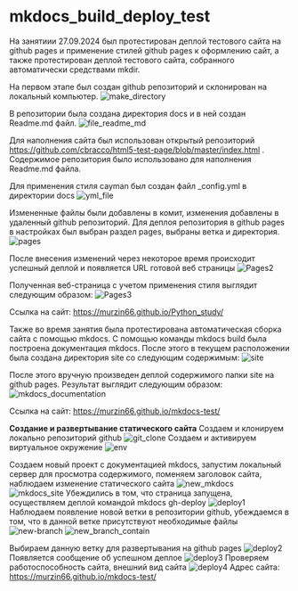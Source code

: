 # mkdocs_build_deploy_test
На занятиии 27.09.2024 был протестирован деплой тестового сайта на github pages и применение стилей github pages к оформлению сайт, а также протестирован деплой тестового сайта, собранного автоматически средствами mkdir.

На первом этапе был создан github репозиторий и склонирован на локальный компьютер. 
![make_directory](https://github.com/user-attachments/assets/2825c08d-af6b-4508-9f60-21f62a3831a7)

В репозитории была создана директория docs и в ней создан Readme.md файл. 
![file_readme_md](https://github.com/user-attachments/assets/ca9d353e-a1a9-4db4-9646-7d6f1884ec56)

Для наполнения сайта был использован открытый репозиторий https://github.com/cbracco/html5-test-page/blob/master/index.html . Содержимое репозитория было использовано для наполнения Readme.md файла.

Для применения стиля cayman был создан файл _config.yml в директории docs 
![yml_file](https://github.com/user-attachments/assets/8c5f9288-9057-478a-a769-88d2e3773132)

Измененные файлы были добавлены в комит, изменения добавлены в удаленный github репозиторий. Для деплоя репозитория в github pages в настройках был выбран раздел pages, выбраны ветка и директория.
![pages](https://github.com/user-attachments/assets/11fe431e-ae6c-457a-97a7-a4bc552e1cf4)

После внесения изменений через некоторое время происходит успешный деплой и появляется URL готовой веб страницы
![Pages2](https://github.com/user-attachments/assets/a465c650-eb45-463b-9ad5-7ea6108fbf2e)

Полученная веб-страница с учетом применения стиля выглядит следующим образом:
![Pages3](https://github.com/user-attachments/assets/2de9e035-4994-4b93-8155-a92bb603dcb9)

Ссылка на сайт: https://murzin66.github.io/Python_study/

Также во время занятия была протестирована автоматическая сборка сайта с помощью mkdocs. С помощью команды mkdocs build была построена документация mkdocs. После этого в текущем расположении была создана директория site cо следующим содержимым:
![site](https://github.com/user-attachments/assets/5be1c8c2-a81b-4fa1-aeb0-6cee40951386)

После этого вручную произведен деплой содержимого папки site на github pages. Результат выглядит следующим образом:
![mkdocs_documentation](https://github.com/user-attachments/assets/3ff2cdc9-79dc-4b8a-87c8-fd87a88558ba)

Ссылка на сайт: https://murzin66.github.io/mkdocs-test/

<b>Создание и развертывание статического сайта</b>
Создаем и клонируем локально репозиторий github
![git_clone](https://github.com/user-attachments/assets/b1b104e0-e051-47f5-b70f-475780aaacd7)
Создаем и активируем виртуальное окружение
![env](https://github.com/user-attachments/assets/350e7ee0-bb33-4fe1-bae0-c9f0b17f13da)

Создаем новый проект с документацией mkdocs, запустим локальный сервер для просмотра содержимого, поменяем заголовок сайта, наблюдаем изменение статического сайта 
![new_mkdocs](https://github.com/user-attachments/assets/b6bd7b28-4b98-4e07-8881-57c3cb616bf5)
![mkdocs_site](https://github.com/user-attachments/assets/0c8626f3-9ba6-46e1-a30e-05f630a65606)
Убеждились в том, что страница запущена, осуществляем деплой командой mkdocs gh-deploy
![deploy1](https://github.com/user-attachments/assets/1ce999c3-3038-4520-bf4e-42add203f7e0)
Наблюдаем появление новой ветки в репозитории github, убеждаемся в том, что в данной ветке присутствуют необходимые файлы
![new-branch](https://github.com/user-attachments/assets/7e9c840c-7421-4f98-a914-2e14402beabb)
![new_branch_contain](https://github.com/user-attachments/assets/4310c734-434c-4e49-99a4-adadaa5ac414)

Выбираем данную ветку для развертывания на github pages
![deploy2](https://github.com/user-attachments/assets/6f66eb26-3178-4e1a-9f08-c8615ca466e0)
Появляется сообщение об успешном деплое 
![deploy3](https://github.com/user-attachments/assets/def255af-064f-488f-af18-edb5ad186da1)
Проверяем работоспособность сайта, внешний вид сайта
![deploy4](https://github.com/user-attachments/assets/cb0fcd7e-6b6b-4eaf-b2fb-cf01c9c91b8e)
Адрес сайта: https://murzin66.github.io/mkdocs-test/









 
